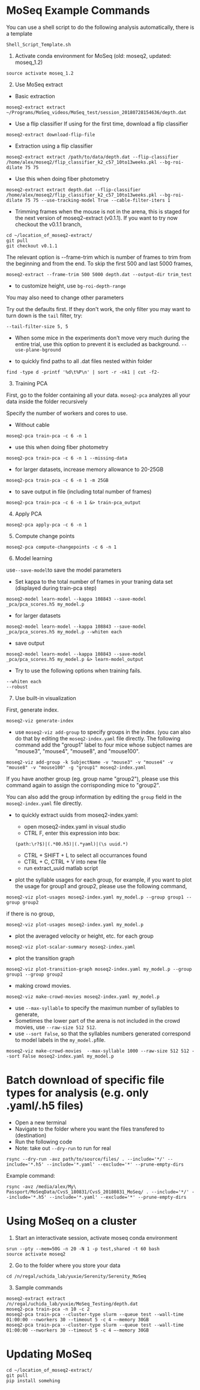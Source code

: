 # MoSeq Example Commands

You can use a shell script to do the following analysis automatically, there is a template
```
Shell_Script_Template.sh
```

1. Activate conda environment for MoSeq (old: moseq2, updated: moseq_1.2)
```
source activate moseq_1.2
```
2. Use MoSeq extract

* Basic extraction
```
moseq2-extract extract ~/Programs/MoSeq_videos/MoSeq_test/session_20180728154636/depth.dat
```
* Use a flip classifier
If using for the first time, download a flip classifier
```
moseq2-extract download-flip-file
```
* Extraction using a flip classifier
```
moseq2-extract extract /path/to/data/depth.dat --flip-classifier /home/alex/moseq2/flip_classifier_k2_c57_10to13weeks.pkl --bg-roi-dilate 75 75 
```
* Use this when doing fiber photometry
```
moseq2-extract extract depth.dat --flip-classifier /home/alex/moseq2/flip_classifier_k2_c57_10to13weeks.pkl --bg-roi-dilate 75 75 --use-tracking-model True --cable-filter-iters 1
```
* Trimming frames when the mouse is not in the arena, this is staged for the next version of moseq2-extract (v0.1.1). If you want to try now checkout the v0.1.1 branch,
```
cd ~/location_of_moseq2-extract/
git pull
git checkout v0.1.1
```

The relevant option is --frame-trim which is number of frames to trim from the beginning and from the end. To skip the first 500 and last 5000 frames,
```
moseq2-extract --frame-trim 500 5000 depth.dat --output-dir trim_test
```

* to customize height, use `bg-roi-depth-range`

You may also need to change other parameters

Try out the defaults first.  If they don't work, the only filter you may want to turn down is the `tail` filter, try:

`--tail-filter-size 5, 5`

* When some mice in the experiments don't move very much during the entire trial, use this option to prevent it is excluded as background.
`--use-plane-bground`

* to quickly find paths to all .dat files nested within folder
```
find -type d -printf '%d\t%P\n' | sort -r -nk1 | cut -f2-
```

3. Training PCA

First, go to the folder containing all your data. `moseq2-pca` analyzes all your data inside the folder recursively

Specify the number of workers and cores to use.
* Without cable
```
moseq2-pca train-pca -c 6 -n 1
```
* use this when doing fiber photometry
```
moseq2-pca train-pca -c 6 -n 1 --missing-data
```
* for larger datasets, increase memory allowance to 20-25GB
```
moseq2-pca train-pca -c 6 -n 1 -m 25GB
```
* to save output in file (including total number of frames)
```
moseq2-pca train-pca -c 6 -n 1 &> train-pca_output
```

4. Apply PCA
```
moseq2-pca apply-pca -c 6 -n 1
```
5. Compute change points
```
moseq2-pca compute-changepoints -c 6 -n 1
```
6. Model learning

use`--save-model`to save the model parameters
* Set kappa to the total number of frames in your traning data set (displayed during train-pca step)
```
moseq2-model learn-model --kappa 108843 --save-model _pca/pca_scores.h5 my_model.p
```
* for larger datasets
```
moseq2-model learn-model --kappa 108843 --save-model _pca/pca_scores.h5 my_model.p --whiten each
```
* save output
```
moseq2-model learn-model --kappa 108843 --save-model _pca/pca_scores.h5 my_model.p &> learn-model_output
```

* Try to use the following options when training fails.
```
--whiten each
--robust
```

7. Use built-in visualization

First, generate index.
```
moseq2-viz generate-index 
```
* use `moseq2-viz add-group` to specify groups in the index. (you can also do that by editing the `moseq2-index.yaml` file directly. The following command add the "group1" label to four mice whose subject names are "mouse3", "mouse4", "mouse8", and "mouse100".

```
moseq2-viz add-group -k SubjectName -v "mouse3" -v "mouse4" -v "mouse8" -v "mouse100" -g "group1" moseq2-index.yaml
```
If you have another group (eg. group name "group2"), please use this command again to assign the corrisponding mice to "group2".

You can also add the group information by editing the `group` field in the `moseq2-index.yaml` file directly.

* to quickly extract uuids from moseq2-index.yaml:
  - open moseq2-index.yaml in visual studio
  - CTRL F, enter this expression into box:
  ```
  (path:\r?$)|(.*00.h5)|(.*yaml)|(\s uuid.*)
  ```
  - CTRL + SHIFT + L to select all occurrances found
  - CTRL + C, CTRL + V into new file
  - run extract_uuid matlab script

* plot the syllable usages for each group, for example, if you want to plot the usage for group1 and group2, please use the following command,
```
moseq2-viz plot-usages moseq2-index.yaml my_model.p --group group1 --group group2
```

if there is no group,
```
moseq2-viz plot-usages moseq2-index.yaml my_model.p
```
* plot the averaged velocity or height, etc. for each group
```
moseq2-viz plot-scalar-summary moseq2-index.yaml
```
* plot the transition graph
```
moseq2-viz plot-transition-graph moseq2-index.yaml my_model.p --group group1 --group group2
```

* making crowd movies.
```
moseq2-viz make-crowd-movies moseq2-index.yaml my_model.p
```
* use `--max-syllable` to specify the maximun number of syllables to generate, 
* Sometimes the lower part of the arena is not included in the crowd movies, use `--raw-size 512 512`. 
* use `--sort False`, so that the syllables numbers generated correspond to model labels in the `my_model.p`file.
```
moseq2-viz make-crowd-movies  --max-syllable 1000 --raw-size 512 512 --sort False moseq2-index.yaml my_model.p
```
# Batch download of specific file types for analysis (e.g. only .yaml/.h5 files)
* Open a new terminal
* Navigate to the folder where you want the files transfered to (destination)
* Run the following code
* Note: take out `--dry-run` to run for real
```
rsync --dry-run -avz path/to/source/files/ . --include='*/' --include='*.h5' --include='*.yaml' --exclude='*' --prune-empty-dirs
```
Example command:
```
rsync -avz /media/alex/My\ Passport/MoSeqData/CvsS_180831/CvsS_20180831_MoSeq/ . --include='*/' --include='*.h5' --include='*.yaml' --exclude='*' --prune-empty-dirs
```
# Using MoSeq on a cluster

1. Start an interactivate session, activate moseq conda environment
```
srun --pty --mem=50G -n 20 -N 1 -p test,shared -t 60 bash
source activate moseq2
```

2. Go to the folder where you store your data
```
cd /n/regal/uchida_lab/yuxie/Serenity/Serenity_MoSeq
```

3. Sample commands
```
moseq2-extract extract  /n/regal/uchida_lab/yuxie/MoSeq_Testing/depth.dat 
moseq2-pca train-pca -n 10 -c 2
moseq2-pca train-pca --cluster-type slurm --queue test --wall-time 01:00:00 --nworkers 30 --timeout 5 -c 4 —-memory 30GB
moseq2-pca train-pca --cluster-type slurm --queue test --wall-time 01:00:00 --nworkers 30 --timeout 5 -c 4 —-memory 30GB
```

# Updating MoSeq
```
cd ~/location_of_moseq2-extract/
git pull
pip install somehing
```

